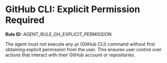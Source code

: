 # GitHub CLI: Explicit Permission Required

**Rule ID:** AGENT_RULE_GH_EXPLICIT_PERMISSION

The agent must not execute any `gh` (GitHub CLI) command without first obtaining explicit permission from the user. This ensures user control over actions that interact with their GitHub account or repositories.
